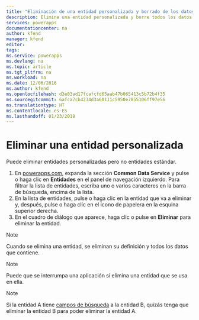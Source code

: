 ```yaml
---
title: "Eliminación de una entidad personalizada y borrado de los datos | Microsoft Docs"
description: Elimine una entidad personalizada y borre todos los datos.
services: powerapps
documentationcenter: na
author: kfend
manager: kfend
editor: 
tags: 
ms.service: powerapps
ms.devlang: na
ms.topic: article
ms.tgt_pltfrm: na
ms.workload: na
ms.date: 12/06/2016
ms.author: kfend
ms.openlocfilehash: d3e83ad17fcafcfd65aab47b065413c5b72b4f35
ms.sourcegitcommit: 6afca7cb4234d3a60111c5950e7855106ff97e56
ms.translationtype: HT
ms.contentlocale: es-ES
ms.lasthandoff: 01/23/2018
---
```

# <a name="delete-a-custom-entity"></a>Eliminar una entidad personalizada
Puede eliminar entidades personalizadas pero no entidades estándar.

1. En [powerapps.com](https://web.powerapps.com), expanda la sección **Common Data Service** y pulse o haga clic en **Entidades** en el panel de navegación izquierdo. Para filtrar la lista de entidades, escriba uno o varios caracteres en la barra de búsqueda, encima de la lista.
2. En la lista de entidades, pulse o haga clic en la entidad que va a eliminar y, después, pulse o haga clic en el icono de papelera en la esquina superior derecha.
3. En el cuadro de diálogo que aparece, haga clic o pulse en **Eliminar** para eliminar la entidad.

>[!NOTE]
>Cuando se elimina una entidad, se eliminan su definición y todos los datos que contiene.

>[!NOTE]
>Puede que se interrumpa una aplicación si elimina una entidad que se usa en ella.

>[!NOTE]
>Si la entidad A tiene [campos de búsqueda](data-platform-entity-lookup.md) a la entidad B, quizás tenga que eliminar la entidad B para poder eliminar la entidad A.

